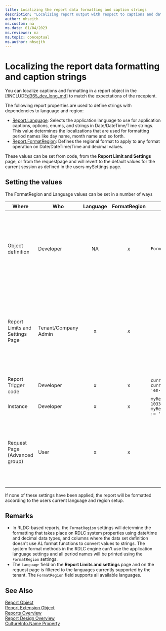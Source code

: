 ```yaml
---
title: Localizing the report data formatting and caption strings
description: "Localizing report output with respect to captions and data format"
author: nhsejth
ms.custom: na
ms.date: 01/04/2023
ms.reviewer: na
ms.topic: conceptual
ms.author: nhsejth
---
```


# Localizing the report data formatting and caption strings

You can localize captions and formatting in a report object in the [!INCLUDE[d365_dev_long_md](includes/d365_dev_long_md.md)] to match the expectations of the recepient.

The following report properties are used to define strings with dependencies to language and region:

- [Report.Language](./methods-auto/report/reportinstance-language-method.md): Selects the application language to use for application captions, options, enums, and strings in Date/DateTime/Time strings. This value determines the localizations that are used for formatting period names like day name, month name and so forth.
- [Report.FormatRegion](./methods-auto/report/reportinstance-formatregion-method.md): Defines the regional format to apply to any format operation on Date/DateTime/Time and decimal values.

These values can be set from code, from the **Report Limit and Settings** page, or from the requestpage and will revert to the default values for the current session as defined in the users mySettings page.

## Setting the values

The FormatRegion and Language values can be set in a number of ways

| Where | Who | Language | FormatRegion | Sample | Notes |
|---|---|:---:|:---:|---|---|
| Object definition | Developer | NA | x |  `FormatRegion = 'en-US';` | Used as default format region for this report instead for the users standard regional setup. |
| Report Limits and Settings Page | Tenant/Company Admin | x | x|| Provides tenant and company default values that will override defaults set by user setup or object definition. |
| Report Trigger code | Developer| x | x| `currReport.Language := 1033;` <br> `currReport.FormatRegion := 'en-US';` |
| Instance | Developer | x | x | `myReportInstance.Language := 1033;` <br> `myReportInstance.FormatRegion := 'en-US'` |
| Request Page (Advanced group) | User | x | x|| Values will override settings from **Report Limits and Setting** page and instance. | 

If none of these settings have been applied, the report will be formatted according to the users current language and region setup.

## Remarks

- In RLDC-based reports, the `FormatRegion` settings will determine the formatting that takes place on RDLC system properties using date/time and decimal data types, and columns where the data set definition doesn't use AL format functions to convert values to strings. The system format methods in the RDLC engine can't use the application language settings and all period names will be printed using the `FormatRegion` settings.
- The `Language` field on the **Report Limits and settings** page and on the request page is filtered to the languages currently supported by the tenant. The `FormatRegion` field supports all available languages.

## See Also

[Report Object](devenv-report-object.md)  
[Report Extension Object](devenv-report-ext-object.md)  
[Reports Overview](devenv-reports.md)  
[Report Design Overview](devenv-report-design-overview.md)  
[CultureInfo.Name Property](/dotnet/api/system.globalization.cultureinfo.name)

